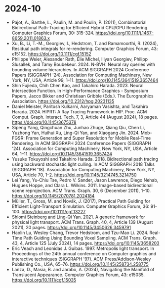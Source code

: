 # 2024-10 
* Pajot, A., Barthe, L., Paulin, M. and Poulin, P. (2011), Combinatorial Bidirectional Path-Tracing for Efficient Hybrid CPU/GPU Rendering. Computer Graphics Forum, 30: 315-324. https://doi.org/10.1111/j.1467-8659.2011.01863.x
* Xu, B., Li, T.-M., Georgiev, I., Hedstrom, T. and Ramamoorthi, R. (2024), Residual path integrals for re-rendering. Computer Graphics Forum, 43: e15152. https://doi.org/10.1111/cgf.15152
* Philippe Weier, Alexander Rath, Élie Michel, Iliyan Georgiev, Philipp Slusallek, and Tamy Boubekeur. 2024. N-BVH: Neural ray queries with bounding volume hierarchies. In ACM SIGGRAPH 2024 Conference Papers (SIGGRAPH '24). Association for Computing Machinery, New York, NY, USA, Article 99, 1–11. https://doi.org/10.1145/3641519.3657464
* Shin Fujieda, Chih Chen Kao, and Takahiro Harada. 2023. Neural Intersection Function. In High-Performance Graphics - Symposium Papers, Jacco Bikker and Christiaan Gribble (Eds.). The Eurographics Association. https://doi.org/10.2312/hpg.20231135
* Daniel Meister, Paritosh Kulkarni, Aaryaman Vasishta, and Takahiro Harada. 2024. HIPRT: A Ray Tracing Framework in HIP. Proc. ACM Comput. Graph. Interact. Tech. 7, 3, Article 44 (August 2024), 18 pages. https://doi.org/10.1145/3675378
* Sipeng Yang, Qingchuan Zhu, Junhao Zhuge, Qiang Qiu, Chen Li, Yuzhong Yan, Huihui Xu, Ling-Qi Yan, and Xiaogang Jin. 2024. Mob-FGSR: Frame Generation and Super Resolution for Mobile Real-Time Rendering. In ACM SIGGRAPH 2024 Conference Papers (SIGGRAPH '24). Association for Computing Machinery, New York, NY, USA, Article 64, 1–11. https://doi.org/10.1145/3641519.3657424
* Yusuke Tokuyoshi and Takahiro Harada. 2018. Bidirectional path tracing using backward stochastic light culling. In ACM SIGGRAPH 2018 Talks (SIGGRAPH '18). Association for Computing Machinery, New York, NY, USA, Article 70, 1–2. https://doi.org/10.1145/3214745.3214750  
* Lei Yang, Yu-Chiu Tse, Pedro V. Sander, Jason Lawrence, Diego Nehab, Hugues Hoppe, and Clara L. Wilkins. 2011. Image-based bidirectional scene reprojection. ACM Trans. Graph. 30, 6 (December 2011), 1–10. https://doi.org/10.1145/2070781.2024184
* Müller, T., Gross, M. and Novák, J. (2017), Practical Path Guiding for Efficient Light-Transport Simulation. Computer Graphics Forum, 36: 91-100. https://doi.org/10.1111/cgf.13227
* Shlomi Steinberg and Ling-Qi Yan. 2021. A generic framework for physical light transport. ACM Trans. Graph. 40, 4, Article 139 (August 2021), 20 pages. https://doi.org/10.1145/3450626.3459791
* Haolin Lu, Wesley Chang, Trevor Hedstrom, and Tzu-Mao Li. 2024. Real-Time Path Guiding Using Bounding Voxel Sampling. ACM Trans. Graph. 43, 4, Article 125 (July 2024), 14 pages. https://doi.org/10.1145/3658203
* Eric Veach and Leonidas J. Guibas. 1997. Metropolis light transport. In Proceedings of the 24th annual conference on Computer graphics and interactive techniques (SIGGRAPH '97). ACM Press/Addison-Wesley Publishing Co., USA, 65–76. https://doi.org/10.1145/258734.258775
* Lanza, D., Masia, B. and Jarabo, A. (2024), Navigating the Manifold of Translucent Appearance. Computer Graphics Forum, 43: e15035. https://doi.org/10.1111/cgf.15035